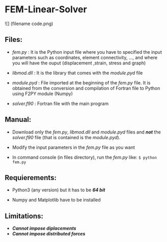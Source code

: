 # FEM-Linear-Solver

![] (filename code.png)


## Files:

- *fem.py* : It is the Python input file where you have to specified the input parameters such as coordinates, element connectivity, ..., and where you will have the ouput (displacement ,strain, stress and graph)

- *libmod.dll* : It is the library that comes with the *module.pyd* file

- *module.pyd* : File imported at the beginning of the *fem.py* file. It is obtained from the conversion and compilation of Fortran file to Python using F2PY module (Numpy)

- *solver.f90* : Fortran file with the main program 

## Manual:

- Download only the *fem.py*, *libmod.dll* and *module.pyd* files and ***not*** the *solver.f90* file (that is contained is the *module.pyd*). 

- Modify the input parameters in the *fem.py* file as you want

- In command console (in files directory), run the *fem.py* like: ```$ python fem.py```

## Requierements:

- Python3 (any version) but it has to be ***64 bit***

- Numpy and Matplotlib have to be installed

## Limitations:

- ***Cannot impose diplacements***
- ***Cannot impose distributed forces***
